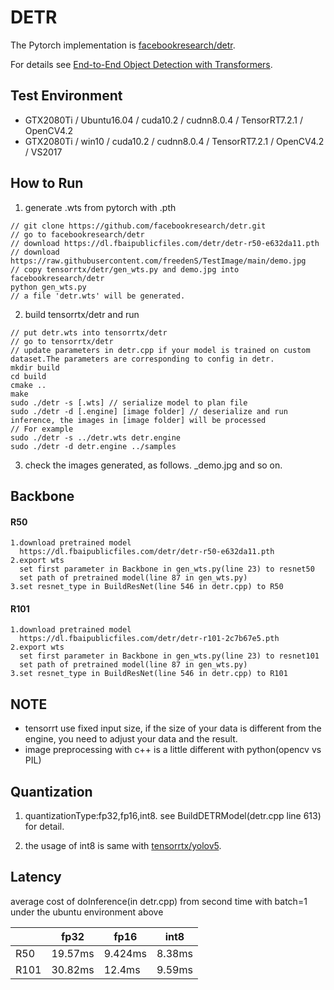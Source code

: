 # DETR

The Pytorch implementation is [facebookresearch/detr](https://github.com/facebookresearch/detr).

For details see [End-to-End Object Detection with Transformers](https://ai.facebook.com/research/publications/end-to-end-object-detection-with-transformers).

## Test Environment

- GTX2080Ti / Ubuntu16.04 / cuda10.2 / cudnn8.0.4 / TensorRT7.2.1 / OpenCV4.2
- GTX2080Ti / win10 / cuda10.2 / cudnn8.0.4 / TensorRT7.2.1 / OpenCV4.2 / VS2017

## How to Run

1. generate .wts from pytorch with .pth

```
// git clone https://github.com/facebookresearch/detr.git
// go to facebookresearch/detr
// download https://dl.fbaipublicfiles.com/detr/detr-r50-e632da11.pth
// download https://raw.githubusercontent.com/freedenS/TestImage/main/demo.jpg
// copy tensorrtx/detr/gen_wts.py and demo.jpg into facebookresearch/detr
python gen_wts.py
// a file 'detr.wts' will be generated.
```

2. build tensorrtx/detr and run

```
// put detr.wts into tensorrtx/detr
// go to tensorrtx/detr
// update parameters in detr.cpp if your model is trained on custom dataset.The parameters are corresponding to config in detr.
mkdir build
cd build
cmake ..
make
sudo ./detr -s [.wts] // serialize model to plan file
sudo ./detr -d [.engine] [image folder] // deserialize and run inference, the images in [image folder] will be processed
// For example
sudo ./detr -s ../detr.wts detr.engine
sudo ./detr -d detr.engine ../samples
```

3. check the images generated, as follows. _demo.jpg and so on.

## Backbone

#### R50

```
1.download pretrained model
  https://dl.fbaipublicfiles.com/detr/detr-r50-e632da11.pth
2.export wts
  set first parameter in Backbone in gen_wts.py(line 23) to resnet50
  set path of pretrained model(line 87 in gen_wts.py)
3.set resnet_type in BuildResNet(line 546 in detr.cpp) to R50
```

#### R101

```
1.download pretrained model
  https://dl.fbaipublicfiles.com/detr/detr-r101-2c7b67e5.pth
2.export wts
  set first parameter in Backbone in gen_wts.py(line 23) to resnet101
  set path of pretrained model(line 87 in gen_wts.py)
3.set resnet_type in BuildResNet(line 546 in detr.cpp) to R101
```

## NOTE

- tensorrt use fixed input size, if the size of your data is different from the engine, you need to adjust your data and the result.
- image preprocessing with c++ is a little different with python(opencv vs PIL)

## Quantization

1. quantizationType:fp32,fp16,int8. see BuildDETRModel(detr.cpp line 613) for detail.

2. the usage of int8 is same with [tensorrtx/yolov5](../yolov5/README.md).


## Latency

average cost of doInference(in detr.cpp) from second time with batch=1 under the ubuntu environment above

|      | fp32    | fp16    | int8   |
| ---- | ------- | ------- | ------ |
| R50  | 19.57ms | 9.424ms | 8.38ms |
| R101 | 30.82ms | 12.4ms  | 9.59ms |

